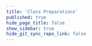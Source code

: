 ```yaml
---
title: 'Class Preparations'
published: true
hide_page_title: false
show_sidebar: true
hide_git_sync_repo_link: false
---
```


